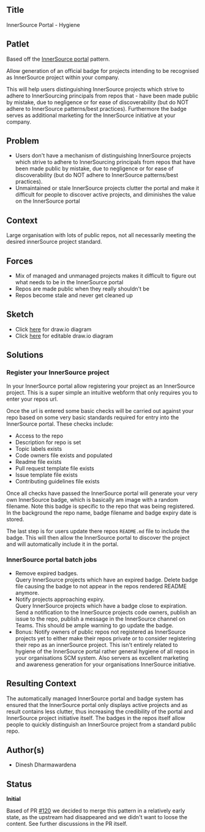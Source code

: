 ## Title

InnerSource Portal - Hygiene

## Patlet

Based off the [InnerSource portal](https://github.com/InnerSourceCommons/InnerSourcePatterns/blob/master/innersource-portal.md) pattern.

Allow generation of an official badge for projects intending to be recognised as InnerSource project within your company.

This will help users distinguishing InnerSource projects which strive to adhere to InnerSourcing principals from repos that - have been made public by mistake, due to negligence or for ease of discoverability (but do NOT adhere to InnerSource patterns/best practices). Furthermore the badge serves as additional marketing for the InnerSource initiative at your company.

## Problem

- Users don't have a mechanism of distinguishing InnerSource projects which strive to adhere to InnerSourcing principals from repos that have been made public by mistake, due to negligence or for ease of discoverability (but do NOT adhere to InnerSource patterns/best practices).
- Unmaintained or stale InnerSource projects clutter the portal and make it difficult for people to discover active projects, and diminishes the value on the InnerSource portal

## Context

Large organisation with lots of public repos, not all necessarily meeting the desired innerSource project standard.

## Forces

- Mix of managed and unmanaged projects makes it difficult to figure out what needs to be in the InnerSource portal
- Repos are made public when they really shouldn't be
- Repos become stale and never get cleaned up

## Sketch


- Click [here](https://www.draw.io/?lightbox=1&highlight=0000ff&edit=_blank&layers=1&nav=1&title=Untitled%20Diagram.drawio#R7V1Zl5s4Fv41fiwfdsxjLanunpN0MqnMdOcpB4NsqwOIZqmlf%2F1oQRgt2Dg2xjUp55yUEULgu%2Bne716JmX2bPv9ShPnmA4pBMrOM%2BHlm380sy%2FR8G%2F8hLS%2BsxTIck7WsCxg3vbYND%2FAf0DQaTWsNY1AKHSuEkgrmYmOEsgxEldAWFgV6ErutUCLeNQ%2FXQGl4iMJEbf0DxtWGtS5cY9v%2BK4DrDb%2BzaTRn0pB3bhrKTRijp06T%2FW5m3xYIVexb%2BnwLEkI9Thd23X3P2fbBCpBVQy64WWYf%2FduH%2BvG%2F%2Fv3HX%2B9v%2Fp18ubsyLZ%2BN8xgmdfOTZ5aX4BFvVggPjJ%2B7emmI4f1dI37iqqSsusYdTC9%2F3p7E39bk701YRRt89l9oWfIR8cOxQVmXhi7t%2BFaB6iwG5HlNfPppAyvwkIcROfuE5Qu3bao0aU7HYblp%2B5Jh78MUJkTOfgXJI6hgFDYnGqny8WFZFeg7uEUJKugt7cU1%2BYfPPIKCXJJcJ3Cd4XMVyttHJOfAcy%2FdzZabWA8ASkFVvOAu%2FAKHyzLXAbNRiqetQFlcbDYdYfIWDXPCRojX7eBbPuMvDasPYLunMP03rD7FA6oLTG3L%2BISKKkwU%2FnSoz8n1PlyC5BMqYQURIdsSVRVKcYewoWOEyQQwsW8S0vMmjL6vKZs7PFjRTy8PGM%2B49lk6LhrGwrg3CLthkuhGbpXP6EqOwc7k5Oelz2tiwuYQlf4cYnNSzp9gRi86hRTIQuDoZMBVZcDklubkMmArMvAZ5ISRiD53FqZAEQCRFaaokAfReA6%2FgOfqtyyvKx1DHfpp9FdgNPng9mWN5SwjY5ATgp4vdsiBzqZwSU3AqjoRs11LYLZpOHNX4bdpaXTedEdit6Ow%2B6FeprDaY4QH8VdH1Q5DTI1mevSjsxOqLNyRf6ostEw9BccCiWO2qfCLey4Cu8ay0KapUc81LAmNsHKCJ%2Fx%2F0dFXiYkVVYwu9wqAZ%2BxwSTsQfuQIZhV9avdm5hLyhnWFyoZjOsb0WGfMdpitv5ADImWnYYdjcYVpGOKr%2FDAdjf5YY5lLU2cvW4YQVuzQJEJwPKVu0BpleM5ElFiEyH%2BBqnpp1ITQX%2BQZGxHEiosq0RHflc3cO2b8Rr6rsFiDap9roDKmAElYwUfxQXREbi79RMSr4wRZztxzfMNdLCzbtQJrIbpEwWLOTjim6XuO54g3YD%2BvGVNiZPuQR%2FBW9YduNyD6XpKIIYQJ5qHMW8KUh%2BZwy9l329abo7kPnmH1J7kcqwI7%2BtoMRr7fPXcPXvhBhinBLnIWC97wtXt2eyE9Eq78BAqIiUnUnTaeUABN55wCeF0U4UunQ2PteuVzYZiCQF6ZUjAl9betnf3xF%2FYEJxVTbtt0YpqHZTmJkG4Fzj1E3KaQLOZzn9y2eZbo2puBPch6KQP5thQoWtJA7BeOZwZVHxEbhBUq0hn5iSyGXxY8fO%2B6H%2FK5qJFLeUbcoHRZl%2FuD%2BxP4EL4teRBaH9zW%2BBCL0XwIVyGwqrNZfE1wK%2BJ5JVipYdSncIK6bbVvfIXzBuobkyeVQR36uxry87ZjXQ5RmexA4upQrfSkcRxpnJGVkotIR2b%2BKLDuqDp31fqhRl0k%2BvPLkAgA9mqwU8Mi%2FF29wHMONcHFGX0f%2Fr0j4wN8n8k0w3EHqkaf7TpS5hcy1OgMm4pOJaz2QmPgDkSTLRFNxg54JF6whXcV0PkOlnlCHb8IxUSCywzmOSA3rpB2EoNZlNS0K8y2%2BvP53fXdh3fzNB6KXJ9BJQSI%2BxbzEdLI83fwJKItXkd9roy5YbiiDrnWbi3CByOGAfbgONTaObuTH8YxmiOVxl%2BISuMa5iClOTTItd3FPOh8FoPmkUMjGceQ7tpQSRuZbK%2Fmw6PVqgSj2AZPtQ3%2FrgHlKZ1nSJDNZ57XMeEMSTqZ1mn1p02C7tWfY4OdozxdX%2FVaOLMpi0nImoGwgNn6Av0MfxQ%2F46LFxTemFJdARTamlAYRcTOPNgL%2BVEwdB8z1HRH8cv1hIdGhU5lpBOLM7FnnQNnUzIuQHJc9SJ4rl9vvwipchqUmidpkQ6OXBGJ5LfajIUsm2O%2BXbUObRv9YV3gUMDsZbGIaTk%2Fg3IVNdOUKwVjWQVOjEqxWthfE3nJpWfOcTCI9RI5RVKf0px9M5JMQUw7IXC0KpctkeWOlFq3g9ZJTglotXy2jOC8xbXXmejXElOHmxWJqYqpe41td0sh1SUYgZdptHv5OWJqk5tq%2FYhHALaI46KPF1177YPsiPzSlKKYONx%2Bt9MHW1oiGKSEBdXpgum4bsmVJSVNEsy5ox%2F0jTLJspoMBCdeuGroTHLAlPfnlxDpelcw8kpMZKlJsBxg%2BKOKHpBiV3k6CBjdVRUqGrwkprHtI5Ig52vPnl3%2FmEbYN5ESL9rHn5GjfxM%2FenVEu9Rm7DvB%2BlHffKNKvY9Nop7Mga2FSCfeCOiPRd3FHg3gXx%2BrvvlXCnb31KLFqmXaCunvK6rwT2Rsea7cwpcbeLM6ZJnV8hXKvOPg%2FNaTDUzr7yx160q%2FngXQcdQ7%2FBWC9DKv%2BmVvk4R6f%2BEDaH1dLIMXEbYnHvnJebzQd8d50ZJ%2FoD9ER90gd6cnD2phCvJjRN9xAtLByKcLIJQTOYkpZufSMymBZsSeFyB21OOuhQsX%2FgTG1AnPo6ojxzGkwqTk9QEU6BZdBEMzEDBRdMnNwle8kWje0UoZhQpNpnVqxx7UO3yCMwyp8vYpnT%2B7F8FUJHfL%2Bp2wWVLC1FSxBTGNaEfvJC%2FQXWfArUx%2BxhMhtux6YS3gHfsP%2F7slT3qyLMIZgey5DJJWi4njtBX04ngDd7cUg9WiSAjpJYtKVBnrc%2FGhyy7DM2a9dwWfyHAp8GD6VzrwATC9%2Fi8jzEFiMfRN71WWDCxwPMUtwfaBGlt5ZxU1d53EHElDxisjLmQOsgZNAWxF8uSUI3tB4dVr%2FylOzYq1skHLsixGNH5MM%2BzVLxtHVssdJhopktJIhVa6pKx467NR5AqKMnNMZMB1X8gYMTZ5f5w2Mhvt5aoij0FOe15Z5ms0r7M4W30osRwRezTvuLb4rzEvQ8Xi7CpZIE3TBfuSQlKC0aFzrdQzi0kHFe%2BIwHUbplrHwtiOxjHbVSruYXRxhvIpR01T5f6Egl65q%2BoSVYTvt0n47OxThMI1jg60fqvPyTREfc85Q5WXyjPblg2Jj1pueuDKRFwIOkLRpy5PVqp0HkJFpPEMVXGEykRmBFCmrdX0rVMwOqWJ%2BPR6A6wRDgbjRfAC%2Bz8ObD9BXkf1z%2BQC%2B6nz3aCpd4JUhghSJBQB5vUxgNGsXd6EnUvvxivXU96b21P03T12Qz59dS9t68NfpqV%2BAh7XT%2BO33u4Z6%2BMGkNSH%2B276D09f3uo7q4525vtfvXya%2BMQXW95QP%2BrodR%2F9kH9Vj31sbSUd%2Fan56p%2F5RucV7VACyGQqeqWryN6Ysx0NCuoY2JdYVk4TsRlvi2QVUtGg5jGEOSxg1YUICm14lBQ5j4pMAWJcpIocVSHM6JswiGMO4pha%2BJv9hSWapR7qgnd6bJiLDdRaS2yTw7zqc7ykQxc2Exj3r2NUKRVHmmwRZV9x5zozVQuMGdyZXRlt9iVCEZXuVUAXZwDgG2Q85Wv6JVIU7MXy1mTlwpc5ohdeLvfaSJUFVZ%2Fa118Ar%2B%2F%2B5%2FsDNe8ZjRv9OyW9G681oXYrR0szuWqMlBwen05O3yf1NTy5fT7ypJ%2FdgANK5bzO4oQQ8NBYfELAOTgkM3S2O7YejMvA8u8VJpXGBKY0wdA8gaceChSeNc%2FDWCKeHajjnLj7xNUECKxgMpPh6aT3TfilD8FcZrIjpZwhYsZ0aulv9ixvDh8sSJXUFrovooRM0tEfWee276Uka7PsqSG7xIi%2FBgHhjMUmtHf6KanL38JFM7WRaF3ITc9W7Ibsx3mJ%2FA8a0KjYNvzM%2Fg7okeQEf2XIq4lPot4PsVtHCZqOvg%2BppBdCqectOJ4zsTkaiWPku%2BdfnZMjw1zrKrXlel5tv3bzOtxIUj5Bo7E1OUwY7kwF92GCKvQ9qxaRUgBzQtv0aB%2Bc97UZdnr7XUPxQuucgZLYRZ0OTmeXbJQipBOsk06EYfLcbpI%2BfSQjUKPuTLn%2BnyOlb3fcF1X0Hwf6M5VkrvwM1KG0WGizJO8KYfdQaRBVbe5O0C5I0ee%2FOQGcozypqTRGdIGtfihpPwzGdzNMUVhUtQLhnC6LJiIQib5J2yZJmmbZYpei51vSiNukq8AuP5Zoaw7PUvR7Jxv7Uwm5Ys7Nttq1DTUkMgPkdxlFYEu%2FuEZKgI0IJRRupi02ONyE2MD07xmuqrWZNsVXVWrWoY9UMsukhacROIjF4H%2B%2Feffzj93efH2Z8kVUfhKuAmnvxywFJrYEu%2F4AqAUlSeyW619iI0dOshRb3xgaNnvfaJmNOAmDBOp1ma2x8ZykPZ3m84QxVRZZa%2FHfsdvJMtD6HsKR7vpdlLe39fjH7veut7IQLA6czz5335U5innVi%2BJOjbdJbUVxPt4eDrfOGRsPbTENFRbX7BRqshL%2BBE2hWEVuCmVrLrwHkOmAcJhZ4Yt2bofZia%2FJodBoFWVnTXB%2FF5%2FAkUcGsBm1Jc5jn%2BLG4kao2QB1eXzX3htydB7nrXcvyk0F3pub9YT%2B9nZS33OBLGqezkpqXkA22khtq4ZYAMH8pRY%2FU0w%2F1K6X6LeGbsZrMWPW9lO2nM1a6MiXZWDXSA9OQOLw3mjp0Efbai5YNCDPpza45BqYFxJrnuRP3tI3izKAV5Cv6WoFmT1u2RdE9rSzHf2t4BcoSZEQb7wkT7795Lm40rQXdZHXCEh3TkHckMLXrEX1VGsd7DbfmbRCnCUF%2FYXVelDvY8YwwV0JKDWZ2VWuas1dxMoeTv1%2Fz4qLVE%2BxVcoGhKkdqfviVl%2BMuoFfSbbtfXux6ix3dR1pvr3l58WkU6eH2Az73%2BQDwpn3%2FAlY%2BspsbM%2B57Nmqb0CzKPuTA97H8wOpPfFggQt0t64nb9AHFgPT4Hw%3D%3D) for draw.io diagram
- Click [here](https://www.draw.io/?title=Untitled%20Diagram.drawio#R7V1Zl5s4Fv41fiwfdsxjLanunpN0MqnMdOcpB4NsqwOIZqmlf%2F1oQRgt2Dg2xjUp55yUEULgu%2Bne716JmX2bPv9ShPnmA4pBMrOM%2BHlm380sy%2FR8G%2F8hLS%2BsxTIck7WsCxg3vbYND%2FAf0DQaTWsNY1AKHSuEkgrmYmOEsgxEldAWFgV6ErutUCLeNQ%2FXQGl4iMJEbf0DxtWGtS5cY9v%2BK4DrDb%2BzaTRn0pB3bhrKTRijp06T%2FW5m3xYIVexb%2BnwLEkI9Thd23X3P2fbBCpBVQy64WWYf%2FduH%2BvG%2F%2Fv3HX%2B9v%2Fp18ubsyLZ%2BN8xgmdfOTZ5aX4BFvVggPjJ%2B7emmI4f1dI37iqqSsusYdTC9%2F3p7E39bk701YRRt89l9oWfIR8cOxQVmXhi7t%2BFaB6iwG5HlNfPppAyvwkIcROfuE5Qu3bao0aU7HYblp%2B5Jh78MUJkTOfgXJI6hgFDYnGqny8WFZFeg7uEUJKugt7cU1%2BYfPPIKCXJJcJ3Cd4XMVyttHJOfAcy%2FdzZabWA8ASkFVvOAu%2FAKHyzLXAbNRiqetQFlcbDYdYfIWDXPCRojX7eBbPuMvDasPYLunMP03rD7FA6oLTG3L%2BISKKkwU%2FnSoz8n1PlyC5BMqYQURIdsSVRVKcYewoWOEyQQwsW8S0vMmjL6vKZs7PFjRTy8PGM%2B49lk6LhrGwrg3CLthkuhGbpXP6EqOwc7k5Oelz2tiwuYQlf4cYnNSzp9gRi86hRTIQuDoZMBVZcDklubkMmArMvAZ5ISRiD53FqZAEQCRFaaokAfReA6%2FgOfqtyyvKx1DHfpp9FdgNPng9mWN5SwjY5ATgp4vdsiBzqZwSU3AqjoRs11LYLZpOHNX4bdpaXTedEdit6Ow%2B6FeprDaY4QH8VdH1Q5DTI1mevSjsxOqLNyRf6ostEw9BccCiWO2qfCLey4Cu8ay0KapUc81LAmNsHKCJ%2Fx%2F0dFXiYkVVYwu9wqAZ%2BxwSTsQfuQIZhV9avdm5hLyhnWFyoZjOsb0WGfMdpitv5ADImWnYYdjcYVpGOKr%2FDAdjf5YY5lLU2cvW4YQVuzQJEJwPKVu0BpleM5ElFiEyH%2BBqnpp1ITQX%2BQZGxHEiosq0RHflc3cO2b8Rr6rsFiDap9roDKmAElYwUfxQXREbi79RMSr4wRZztxzfMNdLCzbtQJrIbpEwWLOTjim6XuO54g3YD%2BvGVNiZPuQR%2FBW9YduNyD6XpKIIYQJ5qHMW8KUh%2BZwy9l329abo7kPnmH1J7kcqwI7%2BtoMRr7fPXcPXvhBhinBLnIWC97wtXt2eyE9Eq78BAqIiUnUnTaeUABN55wCeF0U4UunQ2PteuVzYZiCQF6ZUjAl9betnf3xF%2FYEJxVTbtt0YpqHZTmJkG4Fzj1E3KaQLOZzn9y2eZbo2puBPch6KQP5thQoWtJA7BeOZwZVHxEbhBUq0hn5iSyGXxY8fO%2B6H%2FK5qJFLeUbcoHRZl%2FuD%2BxP4EL4teRBaH9zW%2BBCL0XwIVyGwqrNZfE1wK%2BJ5JVipYdSncIK6bbVvfIXzBuobkyeVQR36uxry87ZjXQ5RmexA4upQrfSkcRxpnJGVkotIR2b%2BKLDuqDp31fqhRl0k%2BvPLkAgA9mqwU8Mi%2FF29wHMONcHFGX0f%2Fr0j4wN8n8k0w3EHqkaf7TpS5hcy1OgMm4pOJaz2QmPgDkSTLRFNxg54JF6whXcV0PkOlnlCHb8IxUSCywzmOSA3rpB2EoNZlNS0K8y2%2BvP53fXdh3fzNB6KXJ9BJQSI%2BxbzEdLI83fwJKItXkd9roy5YbiiDrnWbi3CByOGAfbgONTaObuTH8YxmiOVxl%2BISuMa5iClOTTItd3FPOh8FoPmkUMjGceQ7tpQSRuZbK%2Fmw6PVqgSj2AZPtQ3%2FrgHlKZ1nSJDNZ57XMeEMSTqZ1mn1p02C7tWfY4OdozxdX%2FVaOLMpi0nImoGwgNn6Av0MfxQ%2F46LFxTemFJdARTamlAYRcTOPNgL%2BVEwdB8z1HRH8cv1hIdGhU5lpBOLM7FnnQNnUzIuQHJc9SJ4rl9vvwipchqUmidpkQ6OXBGJ5LfajIUsm2O%2BXbUObRv9YV3gUMDsZbGIaTk%2Fg3IVNdOUKwVjWQVOjEqxWthfE3nJpWfOcTCI9RI5RVKf0px9M5JMQUw7IXC0KpctkeWOlFq3g9ZJTglotXy2jOC8xbXXmejXElOHmxWJqYqpe41td0sh1SUYgZdptHv5OWJqk5tq%2FYhHALaI46KPF1177YPsiPzSlKKYONx%2Bt9MHW1oiGKSEBdXpgum4bsmVJSVNEsy5ox%2F0jTLJspoMBCdeuGroTHLAlPfnlxDpelcw8kpMZKlJsBxg%2BKOKHpBiV3k6CBjdVRUqGrwkprHtI5Ig52vPnl3%2FmEbYN5ESL9rHn5GjfxM%2FenVEu9Rm7DvB%2BlHffKNKvY9Nop7Mga2FSCfeCOiPRd3FHg3gXx%2BrvvlXCnb31KLFqmXaCunvK6rwT2Rsea7cwpcbeLM6ZJnV8hXKvOPg%2FNaTDUzr7yx160q%2FngXQcdQ7%2FBWC9DKv%2BmVvk4R6f%2BEDaH1dLIMXEbYnHvnJebzQd8d50ZJ%2FoD9ER90gd6cnD2phCvJjRN9xAtLByKcLIJQTOYkpZufSMymBZsSeFyB21OOuhQsX%2FgTG1AnPo6ojxzGkwqTk9QEU6BZdBEMzEDBRdMnNwle8kWje0UoZhQpNpnVqxx7UO3yCMwyp8vYpnT%2B7F8FUJHfL%2Bp2wWVLC1FSxBTGNaEfvJC%2FQXWfArUx%2BxhMhtux6YS3gHfsP%2F7slT3qyLMIZgey5DJJWi4njtBX04ngDd7cUg9WiSAjpJYtKVBnrc%2FGhyy7DM2a9dwWfyHAp8GD6VzrwATC9%2Fi8jzEFiMfRN71WWDCxwPMUtwfaBGlt5ZxU1d53EHElDxisjLmQOsgZNAWxF8uSUI3tB4dVr%2FylOzYq1skHLsixGNH5MM%2BzVLxtHVssdJhopktJIhVa6pKx467NR5AqKMnNMZMB1X8gYMTZ5f5w2Mhvt5aoij0FOe15Z5ms0r7M4W30osRwRezTvuLb4rzEvQ8Xi7CpZIE3TBfuSQlKC0aFzrdQzi0kHFe%2BIwHUbplrHwtiOxjHbVSruYXRxhvIpR01T5f6Egl65q%2BoSVYTvt0n47OxThMI1jg60fqvPyTREfc85Q5WXyjPblg2Jj1pueuDKRFwIOkLRpy5PVqp0HkJFpPEMVXGEykRmBFCmrdX0rVMwOqWJ%2BPR6A6wRDgbjRfAC%2Bz8ObD9BXkf1z%2BQC%2B6nz3aCpd4JUhghSJBQB5vUxgNGsXd6EnUvvxivXU96b21P03T12Qz59dS9t68NfpqV%2BAh7XT%2BO33u4Z6%2BMGkNSH%2B276D09f3uo7q4525vtfvXya%2BMQXW95QP%2BrodR%2F9kH9Vj31sbSUd%2Fan56p%2F5RucV7VACyGQqeqWryN6Ysx0NCuoY2JdYVk4TsRlvi2QVUtGg5jGEOSxg1YUICm14lBQ5j4pMAWJcpIocVSHM6JswiGMO4pha%2BJv9hSWapR7qgnd6bJiLDdRaS2yTw7zqc7ykQxc2Exj3r2NUKRVHmmwRZV9x5zozVQuMGdyZXRlt9iVCEZXuVUAXZwDgG2Q85Wv6JVIU7MXy1mTlwpc5ohdeLvfaSJUFVZ%2Fa118Ar%2B%2F%2B5%2FsDNe8ZjRv9OyW9G681oXYrR0szuWqMlBwen05O3yf1NTy5fT7ypJ%2FdgANK5bzO4oQQ8NBYfELAOTgkM3S2O7YejMvA8u8VJpXGBKY0wdA8gaceChSeNc%2FDWCKeHajjnLj7xNUECKxgMpPh6aT3TfilD8FcZrIjpZwhYsZ0aulv9ixvDh8sSJXUFrovooRM0tEfWee276Uka7PsqSG7xIi%2FBgHhjMUmtHf6KanL38JFM7WRaF3ITc9W7Ibsx3mJ%2FA8a0KjYNvzM%2Fg7okeQEf2XIq4lPot4PsVtHCZqOvg%2BppBdCqectOJ4zsTkaiWPku%2BdfnZMjw1zrKrXlel5tv3bzOtxIUj5Bo7E1OUwY7kwF92GCKvQ9qxaRUgBzQtv0aB%2Bc97UZdnr7XUPxQuucgZLYRZ0OTmeXbJQipBOsk06EYfLcbpI%2BfSQjUKPuTLn%2BnyOlb3fcF1X0Hwf6M5VkrvwM1KG0WGizJO8KYfdQaRBVbe5O0C5I0ee%2FOQGcozypqTRGdIGtfihpPwzGdzNMUVhUtQLhnC6LJiIQib5J2yZJmmbZYpei51vSiNukq8AuP5Zoaw7PUvR7Jxv7Uwm5Ys7Nttq1DTUkMgPkdxlFYEu%2FuEZKgI0IJRRupi02ONyE2MD07xmuqrWZNsVXVWrWoY9UMsukhacROIjF4H%2B%2Feffzj93efH2Z8kVUfhKuAmnvxywFJrYEu%2F4AqAUlSeyW619iI0dOshRb3xgaNnvfaJmNOAmDBOp1ma2x8ZykPZ3m84QxVRZZa%2FHfsdvJMtD6HsKR7vpdlLe39fjH7veut7IQLA6czz5335U5innVi%2BJOjbdJbUVxPt4eDrfOGRsPbTENFRbX7BRqshL%2BBE2hWEVuCmVrLrwHkOmAcJhZ4Yt2bofZia%2FJodBoFWVnTXB%2FF5%2FAkUcGsBm1Jc5jn%2BLG4kao2QB1eXzX3htydB7nrXcvyk0F3pub9YT%2B9nZS33OBLGqezkpqXkA22khtq4ZYAMH8pRY%2FU0w%2F1K6X6LeGbsZrMWPW9lO2nM1a6MiXZWDXSA9OQOLw3mjp0Efbai5YNCDPpza45BqYFxJrnuRP3tI3izKAV5Cv6WoFmT1u2RdE9rSzHf2t4BcoSZEQb7wkT7795Lm40rQXdZHXCEh3TkHckMLXrEX1VGsd7DbfmbRCnCUF%2FYXVelDvY8YwwV0JKDWZ2VWuas1dxMoeTv1%2Fz4qLVE%2BxVcoGhKkdqfviVl%2BMuoFfSbbtfXux6ix3dR1pvr3l58WkU6eH2Az73%2BQDwpn3%2FAlY%2BspsbM%2B57Nmqb0CzKPuTA97H8wOpPfFggQt0t64nb9AHFgPT4Hw%3D%3D) for editable draw.io diagram


## Solutions

### Register your InnerSource project

In your InnerSource portal allow registering your project as an InnerSource project. This is a super simple an intuitive webform that only requires you to enter your repos url.

Once the url is entered some basic checks will be carried out against your repo based on some very basic standards required for entry into the InnerSource portal. These checks include:

- Access to the repo
- Description for repo is set
- Topic labels exists
- Code owners file exists and populated
- Readme file exists
- Pull request template file exists
- Issue template file exists
- Contributing guidelines file exists

Once all checks have passed the InnerSource portal will generate your very own InnerSource badge, which is basically am image with a random filename. Note this badge is specific to the repo that was being registered. In the background the repo name, badge filename and badge expiry date is stored.

The last step is for users update there repos `README.md` file to include the badge. This will then allow the InnerSource portal to discover the project and will automatically include it in the portal.

### InnerSource portal batch jobs

- Remove expired badges.  
Query InnerSource projects which have an expired badge. Delete badge file causing the badge to not appear in the repos rendered README anymore.
- Notify projects approaching expiry.  
Query InnerSource projects which have a badge close to expiration. Send a notification to the InnerSource projects code owners, publish an issue to the repo, publish a message in the InnerSource channel on Teams. This should be ample warning to go update the badge.
- Bonus: Notify owners of public repos not registered as InnerSource projects yet to either make their repos private or to consider registering their repo as an innerSource project. This isn't entirely related to hygiene of the InnerSource portal rather general hygiene of all repos in your organisations SCM system. Also servers as excellent marketing and awareness generation for your organisations InnerSource initiative.

## Resulting Context

The automatically managed InnerSource portal and badge system has ensured that the InnerSource portal only displays active projects and as result contains less clutter, thus increasing the credibility of the portal and InnerSource project initiative itself. The badges in the repos itself allow people to quickly distinguish an InnerSource project from a standard public repo.

## Author(s)

- Dinesh Dharmawardena

## Status

**Initial**

Based of PR [#120](https://github.com/InnerSourceCommons/InnerSourcePatterns/pull/120) we decided to merge this pattern in a relatively early state, as the upstream had disappeared and we didn't want to loose the content. See further discussions in the PR itself.

